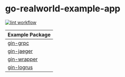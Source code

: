 # go-realworld-example-app

[![lint workflow](https://github.com/wusphinx/go-realworld-example-app/actions/workflows/lint.yml/badge.svg)](https://github.com/wusphinx/go-realworld-example-app/actions/workflows/lint.yml)

| Example Package               | 
| -------------------------------       | 
| [gin-grpc](/example/gin-grpc)         | 
| [gin-jaeger](/example/gin-jaeger)     | 
| [gin-wrapper](/example/gin-wrapper)   | 
| [gin-logrus](/example/gin-logrus)   | 
